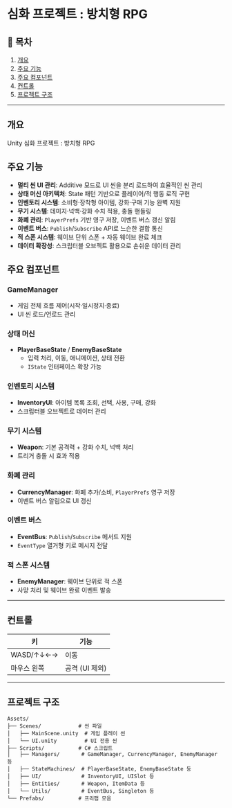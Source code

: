 # 심화 프로젝트 : 방치형 RPG

## 📑 목차
1. [개요](#개요)
2. [주요 기능](#주요-기능)
3. [주요 컴포넌트](#주요-컴포넌트)
4. [컨트롤](#컨트롤)
5. [프로젝트 구조](#프로젝트-구조)

---

## 개요
Unity 심화 프로젝트 : 방치형 RPG

## 주요 기능
- **멀티 씬 UI 관리**: Additive 모드로 UI 씬을 분리 로드하여 효율적인 씬 관리
- **상태 머신 아키텍처**: State 패턴 기반으로 플레이어/적 행동 로직 구현
- **인벤토리 시스템**: 소비형·장착형 아이템, 강화·구매 기능 완벽 지원
- **무기 시스템**: 데미지·넉백·강화 수치 적용, 충돌 핸들링
- **화폐 관리**: `PlayerPrefs` 기반 영구 저장, 이벤트 버스 갱신 알림
- **이벤트 버스**: `Publish`/`Subscribe` API로 느슨한 결합 통신
- **적 스폰 시스템**: 웨이브 단위 스폰 + 자동 웨이브 완료 체크
- **데이터 확장성**: 스크립터블 오브젝트 활용으로 손쉬운 데이터 관리

## 주요 컴포넌트

### GameManager
- 게임 전체 흐름 제어(시작·일시정지·종료)
- UI 씬 로드/언로드 관리

### 상태 머신
- **PlayerBaseState** / **EnemyBaseState**
  - 입력 처리, 이동, 애니메이션, 상태 전환
  - `IState` 인터페이스 확장 가능

### 인벤토리 시스템
- **InventoryUI**: 아이템 목록 조회, 선택, 사용, 구매, 강화
- 스크립터블 오브젝트로 데이터 관리

### 무기 시스템
- **Weapon**: 기본 공격력 + 강화 수치, 넉백 처리
- 트리거 충돌 시 효과 적용

### 화폐 관리
- **CurrencyManager**: 화폐 추가/소비, `PlayerPrefs` 영구 저장
- 이벤트 버스 알림으로 UI 갱신

### 이벤트 버스
- **EventBus**: `Publish`/`Subscribe` 메서드 지원
- `EventType` 열거형 키로 메시지 전달

### 적 스폰 시스템
- **EnemyManager**: 웨이브 단위로 적 스폰
- 사망 처리 및 웨이브 완료 이벤트 발송

---

## 컨트롤
| 키           | 기능               |
| ------------ | ------------------ |
| WASD/↑↓←→    | 이동               |
| 마우스 왼쪽   | 공격 (UI 제외)     |

---

## 프로젝트 구조
```text
Assets/
├── Scenes/            # 씬 파일
│   ├── MainScene.unity  # 게임 플레이 씬
│   └── UI.unity         # UI 전용 씬
├── Scripts/           # C# 스크립트
│   ├── Managers/       # GameManager, CurrencyManager, EnemyManager 등
│   ├── StateMachines/  # PlayerBaseState, EnemyBaseState 등
│   ├── UI/             # InventoryUI, UISlot 등
│   ├── Entities/       # Weapon, ItemData 등
│   └── Utils/          # EventBus, Singleton 등
└── Prefabs/           # 프리팹 모음



